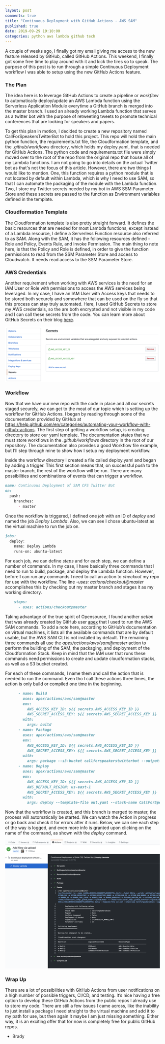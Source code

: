 ```yaml
---
layout: post
comments: true
title: "Continuous Deployment with GitHub Actions - AWS SAM"
published: true
date: 2019-09-29 19:10:00
categories: python aws lambda github tech
---
```


A couple of weeks ago, I finally got my email giving me access to the new feature released by GitHub, called GitHub Actions.  This weekend, I finally got some free time to play around with it and kick the tires so to speak.  The purpose of this post is to run through a simple Continuous Deployment workflow I was able to setup using the new GitHub Actions feature.

### The Plan

The idea here is to leverage GitHub Actions to create a pipeline or _workflow_ to automatically deploy/update an AWS Lambda function using the Serverless Application Module everytime a GitHub branch is merged into the master branch.  I used an already working Lambda function that serves as a twitter bot with the purpose of retweeting tweets to promote technical conferences that are looking for speakers and papers.

To get this plan in motion, I decided to create a new repository named CallForSpeakersTwitterBot to hold this project.  This repo will hold the main python function, the requirements.txt file, the Cloudformation template, and the _.github/workflows_ directory, which holds my deploy.yaml, that is needed for GitHub Actions.  The python code and requirements.txt file were simply moved over to the root of the repo from the original repo that house all of my Lambda functions.  I am not going to go into details on the actual Twitter bot as that's not the focus of this article.  However,  there are two things I would like to mention.  One, this function requires a python module that is not located by default within Lambda, which is why I need to use SAM, so that I can automate the packaging of the module with the Lambda function.  Two, I store my Twitter secrets needed by my bot in AWS SSM Parameter Store and these secrets are passed to the function as Environment variables defined in the template.

### Cloudformation Template

The Cloudformation template is also pretty straight forward.  It defines the basic resources that are needed for most Lambda functions, except instead of a Lambda resource, I define a Serverless Function resource also referred to as SAM.  Along with the SAM, it has the following resources defined - Role and Policy, Events Rule, and Invoke Permission.  The main thing to note here, is that the Policy and Role is defined, in order to give the function permissions to read from the SSM Parameter Store and access to Cloudwatch.  It needs read access to the SSM Parameter Store.

### AWS Credentials

Another requirement when working with AWS services is the need for an IAM User or Role with permissions to access the AWS services being leveraged.  In my case, I have an IAM User with Access keys that needs to be stored both securely and somewhere that can be used on the fly so that this process can stay truly automated.  Here, I used GitHub Secrets to store my AWS credentials, so the are both encrypted and not visible in my code and I can call these secrets from the code.  You can learn more about GitHub Secrets on their blog [here](https://github.blog/2011-10-21-github-secrets/).

[![GitHub Secrets](/images/githubSecrets.png)](https://github.com/r3dact3d/r3dact3d.github.io/blob/master/images/githubSecrets.png)

### Workflow

Now that we have our new repo with the code in place and all our secrets staged securely, we can get to the meat of our topic which is setting up the workflow for GitHub Actions.  I began by reading through some of the documentation provided by GitHub at <https://help.github.com/en/categories/automating-your-workflow-with-github-actions>.  The first step of getting a workflow setup, is creating directory to store our yaml template.  The documentation states that we must store workflows in the _.github/workflows_ directory in the root of our repository.  The documentation also provides a good Workflow file example, but I’ll step through mine to show how I setup my deployment workflow.

Inside the workflow directory I created a file called deploy.yaml and began by adding a trigger.  This first section means that, on successful push to the master branch, the rest of the workflow will be run.  There are many possibilities and combinations of events that can trigger a workflow.

```markdown
name: Continuous Deployment of SAM CFS Twitter Bot
on:
  push:
    branches:
      - master
```

Once the workflow is triggered, I defined one _job_ with an ID of _deploy_ and named the job _Deploy Lambda_.  Also, we can see I chose ubuntu-latest as the virtual machine to run the job on.

```markdown
jobs:
  deploy:
    name: Deploy Lambda
    runs-on: ubuntu-latest
```

For each job, we can define _steps_ and for each step, we can define a number of commands.  In my case, I have basically three commands that I need to run to build, package, and deploy the Lambda function.  However, before I can run any commands I need to call an action to _checkout_ my repo for use with the workflow.  The line _-uses: actions/checkout@master_ accomplishes this by checking out my master branch and stages it as my working directory.

```markdown
    steps:
      - uses: actions/checkout@master
```

Taking advantage of the true spirit of Opensource, I found another _action_ that was already created by GitHub user [apex](https://github.com/apex/actions/tree/master/aws/sam) that I used to run the AWS SAM commands.  To add a note here, according to GitHub’s documentation on virtual machines, it lists all the available commands that are by default usable, but the AWS SAM CLI is not installed by default.  The remaining three commands all use the _apex/actions/aws/sam@master_ action to perform the building of the SAM, the packaging, and deployment of the Cloudformation Stack.  Keep in mind that the IAM user that runs these commands need permissions to create and update cloudformation stacks, as well as a S3 bucket created.

For each of these commands, I name them and call the action that is needed to run the command.  Even tho I call these actions three times, the action is only build or compiled one time in the beginning.

```markdown
      - name: Build
        uses: apex/actions/aws/sam@master
        env:
          AWS_ACCESS_KEY_ID: ${{ secrets.AWS_ACCESS_KEY_ID }}
          AWS_SECRET_ACCESS_KEY: ${{ secrets.AWS_SECRET_ACCESS_KEY }}
        with:
          args: build
      - name: Package
        uses: apex/actions/aws/sam@master
        env:
          AWS_ACCESS_KEY_ID: ${{ secrets.AWS_ACCESS_KEY_ID }}
          AWS_SECRET_ACCESS_KEY: ${{ secrets.AWS_SECRET_ACCESS_KEY }}
        with:
          args: package --s3-bucket callforspeakerstwitterbot --output-template-file out.yaml
      - name: Deploy
        uses: apex/actions/aws/sam@master
        env:
          AWS_ACCESS_KEY_ID: ${{ secrets.AWS_ACCESS_KEY_ID }}
          AWS_DEFAULT_REGION: us-east-1
          AWS_SECRET_ACCESS_KEY: ${{ secrets.AWS_SECRET_ACCESS_KEY }}
        with:
          args: deploy --template-file out.yaml --stack-name CallForSpeakersStack --capabilities CAPABILITY_NAMED_IAM
```

Now that the workflow is created, and this branch is merged to master, the process will automatically be started.  We can watch the Action in progress or go back and check it for errors after it runs.  Below, we can see each step of the way is logged, and even more info is granted upon clicking on the name of the command, as shown with the _deploy_ command.

![GitHub Actions](/images/githubactions.png)

### Wrap Up

There are a lot of possibilities with GitHub Actions from user notifications on a high number of possible triggers, CI/CD, and testing.  It’s nice having a free option to develop these GitHub Actions from the public repos I already use to store my code.  There are still a few issues I came across, like the inability to just install a package I need straight to the virtual machine and add it to my path for use, but then again it maybe I am just missing something.  Either way, it is an exciting offer that for now is completely free for public GitHub repos.



- Brady
